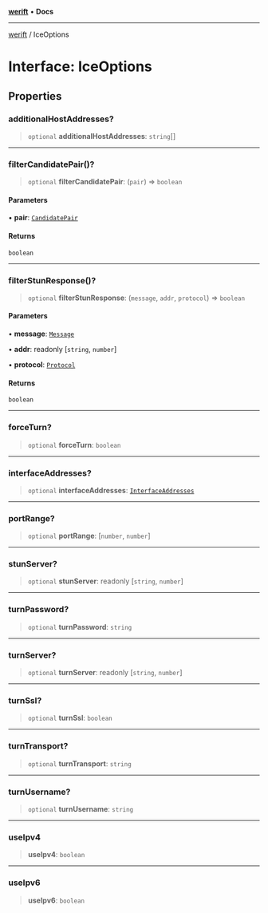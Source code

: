 [**werift**](../README.md) • **Docs**

***

[werift](../globals.md) / IceOptions

# Interface: IceOptions

## Properties

### additionalHostAddresses?

> `optional` **additionalHostAddresses**: `string`[]

***

### filterCandidatePair()?

> `optional` **filterCandidatePair**: (`pair`) => `boolean`

#### Parameters

• **pair**: [`CandidatePair`](../classes/CandidatePair.md)

#### Returns

`boolean`

***

### filterStunResponse()?

> `optional` **filterStunResponse**: (`message`, `addr`, `protocol`) => `boolean`

#### Parameters

• **message**: [`Message`](../classes/Message.md)

• **addr**: readonly [`string`, `number`]

• **protocol**: [`Protocol`](Protocol.md)

#### Returns

`boolean`

***

### forceTurn?

> `optional` **forceTurn**: `boolean`

***

### interfaceAddresses?

> `optional` **interfaceAddresses**: [`InterfaceAddresses`](../type-aliases/InterfaceAddresses.md)

***

### portRange?

> `optional` **portRange**: [`number`, `number`]

***

### stunServer?

> `optional` **stunServer**: readonly [`string`, `number`]

***

### turnPassword?

> `optional` **turnPassword**: `string`

***

### turnServer?

> `optional` **turnServer**: readonly [`string`, `number`]

***

### turnSsl?

> `optional` **turnSsl**: `boolean`

***

### turnTransport?

> `optional` **turnTransport**: `string`

***

### turnUsername?

> `optional` **turnUsername**: `string`

***

### useIpv4

> **useIpv4**: `boolean`

***

### useIpv6

> **useIpv6**: `boolean`
